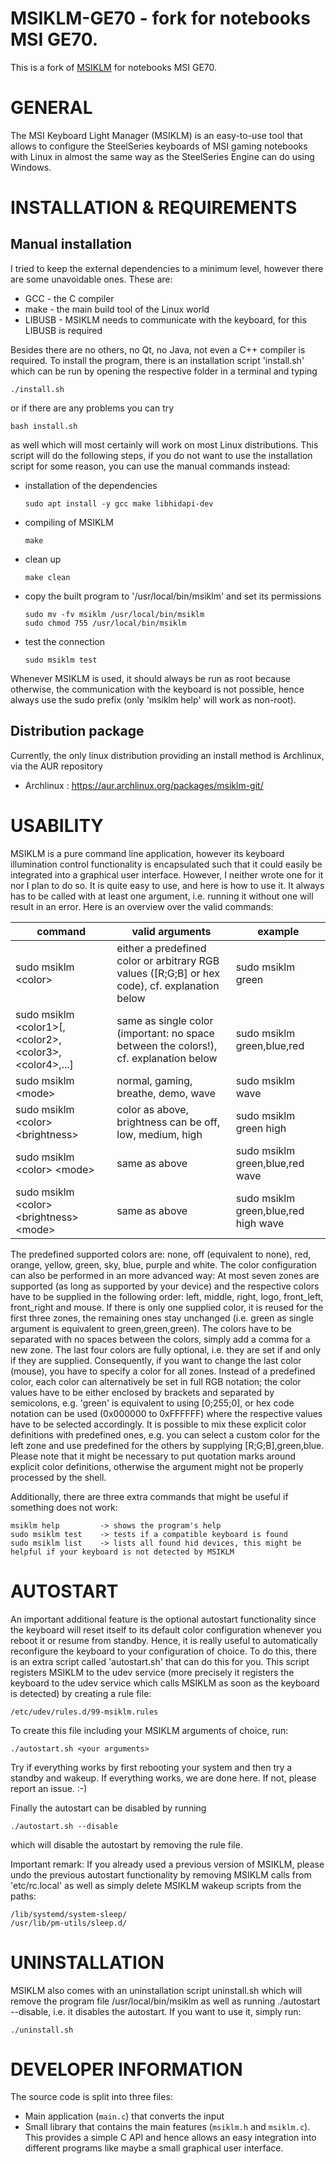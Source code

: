 # MSIKLM-GE70 - fork for notebooks MSI GE70.

This is a fork of [MSIKLM](https://github.com/Gibtnix/MSIKLM) for notebooks MSI GE70.

# GENERAL

The MSI Keyboard Light Manager (MSIKLM) is an easy-to-use tool that allows to configure the
SteelSeries keyboards of MSI gaming notebooks with Linux in almost the same way as the
SteelSeries Engine can do using Windows.


# INSTALLATION & REQUIREMENTS
## Manual installation

I tried to keep the external dependencies to a minimum level, however there are some unavoidable
ones. These are:

 * GCC     - the C compiler
 * make    - the main build tool of the Linux world
 * LIBUSB  - MSIKLM needs to communicate with the keyboard, for this LIBUSB is required

Besides there are no others, no Qt, no Java, not even a C++ compiler is required. To install the
program, there is an installation script 'install.sh' which can be run by opening the respective
folder in a terminal and typing

    ./install.sh

or if there are any problems you can try

    bash install.sh

as well which will most certainly will work on most Linux distributions. This script will do the
following steps, if you do not want to use the installation script for some reason, you can use
the manual commands instead:

 * installation of the dependencies
   ```
   sudo apt install -y gcc make libhidapi-dev
   ```

 * compiling of MSIKLM
   ```
   make
   ```

 * clean up
   ```
   make clean
   ```

 * copy the built program to '/usr/local/bin/msiklm' and set its permissions
   ```
   sudo mv -fv msiklm /usr/local/bin/msiklm
   sudo chmod 755 /usr/local/bin/msiklm
   ```

 * test the connection
   ```
   sudo msiklm test
   ```

Whenever MSIKLM is used, it should always be run as root because otherwise, the communication with
the keyboard is not possible, hence always use the sudo prefix (only 'msiklm help' will work as
non-root).

## Distribution package

Currently, the only linux distribution providing an install method is Archlinux, via the AUR repository

 * Archlinux : https://aur.archlinux.org/packages/msiklm-git/


# USABILITY

MSIKLM is a pure command line application, however its keyboard illumination control functionality
is encapsulated such that it could easily be integrated into a graphical user interface. However,
I neither wrote one for it nor I plan to do so. It is quite easy to use, and here is how to use
it. It always has to be called with at least one argument, i.e. running it without one will result
in an error. Here is an overview over the valid commands:

|command                                                       | valid arguments                                                                                | example                              |
|--------------------------------------------------------------|------------------------------------------------------------------------------------------------|--------------------------------------|
|sudo msiklm \<color\>                                         | either a predefined color or arbitrary RGB values ([R;G;B] or hex code), cf. explanation below | sudo msiklm green                    |
|sudo msiklm \<color1\>[,\<color2\>,\<color3\>,\<color4\>,...] | same as single color (important: no space between the colors!), cf. explanation below          | sudo msiklm green,blue,red           |
|sudo msiklm \<mode\>                                          | normal, gaming, breathe, demo, wave                                                            | sudo msiklm wave                     |
|sudo msiklm \<color\> \<brightness\>                          | color as above, brightness can be off, low, medium, high                                       | sudo msiklm green high               |
|sudo msiklm \<color\> \<mode\>                                | same as above                                                                                  | sudo msiklm green,blue,red wave      |
|sudo msiklm \<color\> \<brightness\> \<mode\>                 | same as above                                                                                  | sudo msiklm green,blue,red high wave |

The predefined supported colors are: none, off (equivalent to none), red, orange, yellow, green,
sky, blue, purple and white. The color configuration can also be performed in an more advanced way:
At most seven zones are supported (as long as supported by your device) and the respective colors
have to be supplied in the following order: left, middle, right, logo, front_left, front_right and
mouse. If there is only one supplied color, it is reused for the first three zones, the remaining
ones stay unchanged (i.e. green as single argument is equivalent to green,green,green). The colors
have to be separated with no spaces between the colors, simply add a comma for a new zone. The last
four colors are fully optional, i.e. they are set if and only if they are supplied. Consequently,
if you want to change the last color (mouse), you have to specify a color for all zones. Instead of
a predefined color, each color can alternatively be set in full RGB notation; the color values have
to be either enclosed by brackets and separated by semicolons, e.g. 'green' is equivalent to using
[0;255;0], or hex code notation can be used (0x000000 to 0xFFFFFF) where the respective values have
to be selected accordingly. It is possible to mix these explicit color definitions with predefined
ones, e.g. you can select a custom color for the left zone and use predefined for the others by
supplying [R;G;B],green,blue. Please note that it might be necessary to put quotation marks around
explicit color definitions, otherwise the argument might not be properly processed by the shell.

Additionally, there are three extra commands that might be useful if something does not work:

    msiklm help         -> shows the program's help
    sudo msiklm test    -> tests if a compatible keyboard is found
    sudo msiklm list    -> lists all found hid devices, this might be helpful if your keyboard is not detected by MSIKLM


# AUTOSTART

An important additional feature is the optional autostart functionality since the keyboard will
reset itself to its default color configuration whenever you reboot it or resume from standby.
Hence, it is really useful to automatically reconfigure the keyboard to your configuration of
choice. To do this, there is an extra script called 'autostart.sh' that can do this for you. This
script registers MSIKLM to the udev service (more precisely it registers the keyboard to the udev
service which calls MSIKLM as soon as the keyboard is detected) by creating a rule file:

    /etc/udev/rules.d/99-msiklm.rules

To create this file including your MSIKLM arguments of choice, run:

    ./autostart.sh <your arguments>

Try if everything works by first rebooting your system and then try a standby and wakeup. If
everything works, we are done here. If not, please report an issue. :-)

Finally the autostart can be disabled by running

    ./autostart.sh --disable

which will disable the autostart by removing the rule file.

Important remark: If you already used a previous version of MSIKLM, please undo the previous
autostart functionality by removing MSIKLM calls from 'etc/rc.local' as well as simply delete
MSIKLM wakeup scripts from the paths:

    /lib/systemd/system-sleep/
    /usr/lib/pm-utils/sleep.d/


# UNINSTALLATION

MSIKLM also comes with an uninstallation script uninstall.sh which will remove the program file
/usr/local/bin/msiklm as well as running ./autostart --disable, i.e. it disables the autostart.
If you want to use it, simply run:

    ./uninstall.sh


# DEVELOPER INFORMATION

The source code is split into three files:
- Main application (`main.c`) that converts the input
- Small library that contains the main features (`msiklm.h` and `msiklm.c`).
This provides a simple C API and hence allows an easy integration into different programs like maybe
a small graphical user interface.
